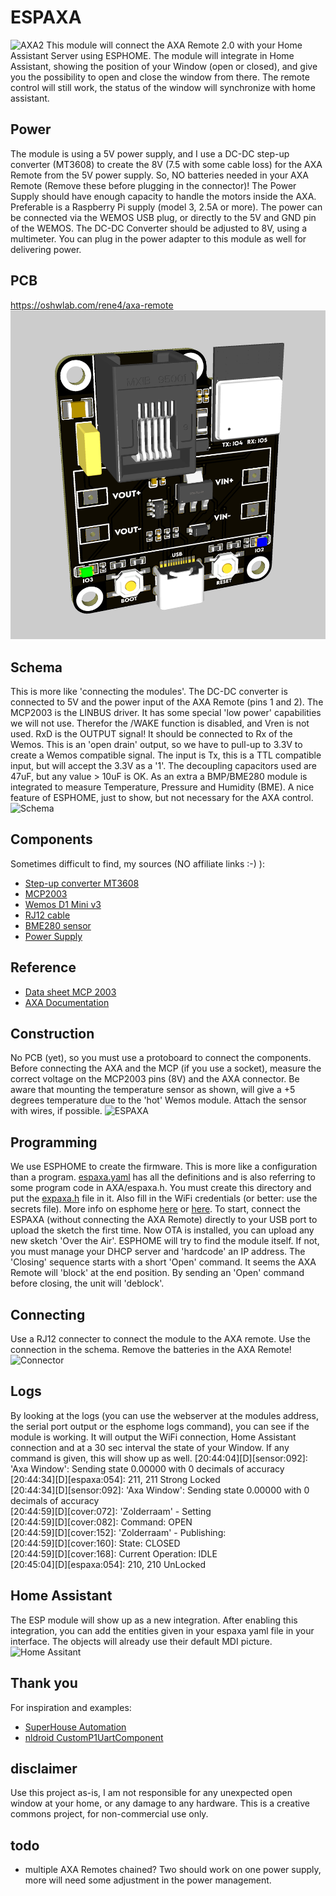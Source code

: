 # ESPAXA
![AXA2](https://github.com/Baanaaana/espaxa/blob/master/docs/IMG_0939.jpeg)
This module will connect the AXA Remote 2.0 with your Home Assistant Server using ESPHOME. The module will integrate in Home Assistant, showing the position of your Window (open or closed), and give you the possibility to open and close the window from there. The remote control will still work, the status of the window will synchronize with home assistant.
## Power
The module is using a 5V power supply, and I use a DC-DC step-up converter (MT3608) to create the 8V (7.5 with some cable loss) for the AXA Remote from the 5V power supply. So, NO batteries needed in your AXA Remote (Remove these before plugging in the connector)! The Power Supply should have enough capacity to handle the motors inside the AXA. Preferable is a Raspberry Pi supply (model 3, 2.5A or more). The power can be connected via the WEMOS USB plug, or directly to the 5V and GND pin of the WEMOS. The DC-DC Converter should be adjusted to 8V, using a multimeter. You can plug in the power adapter to this module as well for delivering power.
## PCB
https://oshwlab.com/rene4/axa-remote
![3D_PCB](https://github.com/Baanaaana/espaxa/blob/master/docs/3D_PCB.png)
## Schema
This is more like 'connecting the modules'. The DC-DC converter is connected to 5V and the power input of the AXA Remote (pins 1 and 2). The MCP2003 is the LINBUS driver. It has some special 'low power' capabilities we will not use. Therefor the /WAKE function is disabled, and Vren is not used. RxD is the OUTPUT signal! It should be connected to Rx of the Wemos. This is an 'open drain' output, so we have to pull-up to 3.3V to create a Wemos compatible signal. The input is Tx, this is a TTL compatible input, but will accept the 3.3V as a '1'. The decoupling capacitors used are 47uF, but any value > 10uF is OK. As an extra a BMP/BME280 module is integrated to measure Temperature, Pressure and Humidity (BME). A nice feature of ESPHOME, just to show, but not necessary for the AXA control.
![Schema](https://raw.githubusercontent.com/galagaking/espaxa/master/docs/Schematic_ESP_AXA_2020-08-26_21-20-54.png)
## Components
Sometimes difficult to find, my sources (NO affiliate links :-) ):
- [Step-up converter MT3608](https://www.tinytronics.nl/shop/nl/spanning-converters/step-up/dc-dc-verstelbare-step-up-boost-converter-mt3608-2a)
- [MCP2003](http://www.okaphone.com/artikel.asp?id=485422)
- [Wemos D1 Mini v3](https://www.tinytronics.nl/shop/nl/communicatie/wi-fi/wemos-d1-mini-v2-esp8266-12f-ch340)
- [RJ12 cable](https://www.tinytronics.nl/shop/nl/kabels/adapters/rj12-naar-6-pins-dupont-jumper-adapter)
- [BME280 sensor](https://www.tinytronics.nl/shop/nl/sensoren/temperatuur-lucht-vochtigheid/bme280-digitale-barometer-druk-en-vochtigheid-sensor-module)
- [Power Supply](https://www.tinytronics.nl/shop/nl/raspberry-pi/voedingen/raspberry-pi-micro-usb-voeding-5.1v-2.5a-zwart-t6716dv)
## Reference
- [Data sheet MCP 2003](http://ww1.microchip.com/downloads/en/devicedoc/22230a.pdf)
- [AXA Documentation](http://files.domoticaforum.eu/uploads/Axa/AXA%20Remote%202%20domotica%20English%202012nov_V2.pdf)
## Construction
No PCB (yet), so you must use a protoboard to connect the components. Before connecting the AXA and the MCP (if you use a socket), measure the correct voltage on the MCP2003 pins (8V) and the AXA connector. Be aware that mounting the temperature sensor as shown, will give a +5 degrees temperature due to the 'hot' Wemos module. Attach the sensor with wires, if possible.
![ESPAXA](https://raw.githubusercontent.com/galagaking/espaxa/master/docs/espaxa.png)
## Programming
We use ESPHOME to create the firmware. This is more like a configuration than a program. [espaxa.yaml](https://github.com/galagaking/espaxa/blob/master/espaxa.yaml) has all the definitions and is also referring to some program code in AXA/espaxa.h. You must create this directory and put the [expaxa.h](https://github.com/galagaking/espaxa/blob/master/AXA/espaxa.h) file in it. Also fill in the WiFi credentials (or better: use the secrets file). More info on esphome
[here](https://esphome.io/) or [here](https://www.galagaking.org/2019/11/05/esphome-workshop/). To start, connect the ESPAXA (without connecting the AXA Remote) directly to your USB port to upload the sketch the first time. Now OTA is installed, you can upload any new sketch 'Over the Air'. ESPHOME will try to find the module itself. If not, you must manage your DHCP server and 'hardcode' an IP address. The 'Closing' sequence starts with a short 'Open' command. It seems the AXA Remote will 'block' at the end position. By sending an 'Open' command before closing, the unit will 'deblock'.
## Connecting
Use a RJ12 connecter to connect the module to the AXA remote. Use the connection in the schema. Remove the batteries in the AXA Remote!
![Connector](https://github.com/galagaking/espaxa/blob/master/docs/20200831_155821.jpg)
## Logs
By looking at the logs (you can use the webserver at the modules address, the serial port output or the esphome logs command), you can see if the module is working. It will output the WiFi connection, Home Assistant connection and at a 30 sec interval the state of your Window. If any command is given, this will show up as well.
[20:44:04][D][sensor:092]: 'Axa Window': Sending state 0.00000  with 0 decimals of accuracy <BR>
[20:44:34][D][espaxa:054]: 211, 211 Strong Locked <BR>
[20:44:34][D][sensor:092]: 'Axa Window': Sending state 0.00000  with 0 decimals of accuracy <BR>
[20:44:59][D][cover:072]: 'Zolderraam' - Setting <BR>
[20:44:59][D][cover:082]:   Command: OPEN <BR>
[20:44:59][D][cover:152]: 'Zolderraam' - Publishing: <BR>
[20:44:59][D][cover:160]:   State: CLOSED <BR>
[20:44:59][D][cover:168]:   Current Operation: IDLE <BR>
[20:45:04][D][espaxa:054]: 210, 210 UnLocked <BR>
## Home Assistant
The ESP module will show up as a new integration. After enabling this integration, you can add the entities given in your espaxa yaml file in your interface. The objects will already use their default MDI picture.
![Home Assitant](https://raw.githubusercontent.com/galagaking/espaxa/master/docs/2020-08-25_22-39-03.png)
## Thank you
For inspiration and examples:
- [SuperHouse Automation](https://github.com/SuperHouse/)
- [nldroid CustomP1UartComponent](https://github.com/nldroid/CustomP1UartComponent)
## disclaimer
Use this project as-is, I am not responsible for any unexpected open window at your home, or any damage to any hardware. This is a creative commons project, for non-commercial use only.
## todo

- multiple AXA Remotes chained? Two should work on one power supply, more will need some adjustment in the power management.


